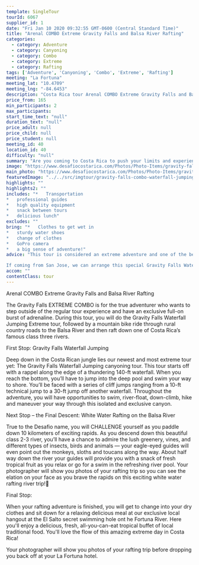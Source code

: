 ```yaml
---
template: SingleTour
tourId: 6067
supplier_id: 1
date: "Fri Jan 10 2020 09:32:55 GMT-0600 (Central Standard Time)"
title: "Arenal COMBO Extreme Gravity Falls and Balsa River Rafting"
categories: 
  - category: Adventure
  - category: Canyoning
  - category: Combo
  - category: Extreme
  - category: Rafting
tags: ['Adventure', 'Canyoning', 'Combo', 'Extreme', 'Rafting']
meeting: "La Fortuna"
meeting_lat: "10.4709"
meeting_lng: "-84.6453"
description: "Costa Rica tour Arenal COMBO Extreme Gravity Falls and Balsa River Rafting, id 6067"
price_from: 165
min_participants: 2
max_participants: 
start_time_text: "null"
duration_text: "null"
price_adult: null
price_child: null
price_student: null
meeting_id: 40
location_id: 40
difficulty: "null"
summary: "Are you coming to Costa Rica to push your limits and experience maximum adrenaline? The Gravity Falls EXTREME COMBO FULL-DAY will make your Costa Rica vacation complete. You will be pushed to your limits as you jump from waterfalls and finish rafting an amazing river near the Arenal Volcano."
image: "https://www.desafiocostarica.com/Photos/Photo-Items/gravity-falls-combo-waterfall-jumping--mountain-biking-rafting-1457632483.jpg"
main_photo: "https://www.desafiocostarica.com/Photos/Photo-Items/gravity-falls-combo-waterfall-jumping--mountain-biking-rafting-1457632483.jpg"
featuredImage: "../../src/imgtour/gravity-falls-combo-waterfall-jumping--mountain-biking-rafting-1457632483.jpg"
highlights: ""
highlights2: ""
includes: "*   Transportation
*   professional guides
*   high quality equipment
*   snack between tours
*   delicious lunch"
excludes: ""
bring: "*   Clothes to get wet in
*   sturdy water shoes
*   change of clothes
*   GoPro camera
*   a big sense of adventure!"
advice: "This tour is considered an extreme adventure and one of the best things to do in Costa Rica and advisable for those who are athletic and physically fit. No experience necessary. There are different jump heights throughout the tour and paths in case you decide to skip a jump - but the idea is to push yourself to your limits on this Costa Rica extreme tour Gravity Falls!Have a look at our Adventure Waiver if you have questions about our Costa Rica adventure tour policies.

If coming from San Jose, we can arrange this special Gravity Falls Waterfall Jumping Costa Rica canyoning expedition as a Desafio Adventure Connection where your journey is the adventure! Be sure to ask one of our Adventure Specialists to help you with your reservations.For reasons beyond our control (climate, river levels, etc.), we may change to a more-suitable tour with an equal or similar adventure-appeal or offer other tour options so you don't miss out on a fun day in Costa Rica. We reserve the right to cancel a trip due to unfavorable conditions & will only run a tour according to our policies. Full refund is given if (on rare occasion) no tour is run. This adventure involves some inherent risk and physical exertion, so you must be in good physical conditions!NOTE: We have an extra transport charge for hotels outside of our normal pick-up"
accom: ""
contentClass: tour
---
```

Arenal COMBO Extreme Gravity Falls and Balsa River Rafting

The Gravity Falls EXTREME COMBO is for the true adventurer who wants to step outside of the regular tour experience and have an exclusive full-on burst of adrenaline. During this tour, you will do the Gravity Falls Waterfall Jumping Extreme tour, followed by a mountain bike ride through rural country roads to the Balsa River and then raft down one of Costa Rica’s famous class three rivers.

First Stop: Gravity Falls Waterfall Jumping

Deep down in the Costa Rican jungle lies our newest and most extreme tour yet: The Gravity Falls Waterfall Jumping canyoning tour. This tour starts off with a rappel along the edge of a thundering 140-ft waterfall. When you reach the bottom, you’ll have to jump into the deep pool and swim your way to shore. You’ll be faced with a series of cliff jumps ranging from a 10-ft technical jump to a 30-ft jump off another waterfall. Throughout the adventure, you will have opportunities to swim, river-float, down-climb, hike and maneuver your way through this isolated and exclusive canyon.

Next Stop – the Final Descent: White Water Rafting on the Balsa River

True to the Desafio name, you will CHALLENGE yourself as you paddle down 10 kilometers of exciting rapids. As you descend down this beautiful class 2-3 river, you’ll have a chance to admire the lush greenery, vines, and different types of insects, birds and animals — your eagle-eyed guides will even point out the monkeys, sloths and toucans along the way. About half way down the river your guides will provide you with a snack of fresh tropical fruit as you relax or go for a swim in the refreshing river pool. Your photographer will show you photos of your rafting trip so you can see the elation on your face as you brave the rapids on this exciting white water rafting river trip!

Final Stop:

When your rafting adventure is finished, you will get to change into your dry clothes and sit down for a relaxing delicious meal at our exclusive local hangout at the El Salto secret swimming hole ont he Fortuna River. Here you'll enjoy a delicious, fresh, all-you-can-eat tropical buffet of local traditional food. You'll love the flow of this amazing extreme day in Costa Rica!

Your photographer will show you photos of your rafting trip before dropping you back off at your La Fortuna hotel.